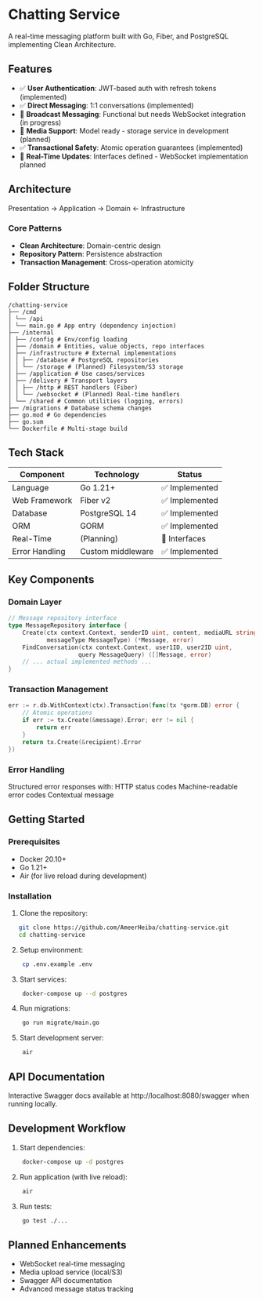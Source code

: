 # Chatting Service

A real-time messaging platform built with Go, Fiber, and PostgreSQL implementing Clean Architecture.

## Features

- ✅ **User Authentication**: JWT-based auth with refresh tokens (implemented)
- ✅ **Direct Messaging**: 1:1 conversations (implemented)
- 🚧 **Broadcast Messaging**: Functional but needs WebSocket integration (in progress)
- 🚧 **Media Support**: Model ready - storage service in development (planned)
- ✅ **Transactional Safety**: Atomic operation guarantees (implemented)
- 🚧 **Real-Time Updates**: Interfaces defined - WebSocket implementation planned

## Architecture
Presentation → Application → Domain ← Infrastructure

### Core Patterns
- **Clean Architecture**: Domain-centric design
- **Repository Pattern**: Persistence abstraction
- **Transaction Management**: Cross-operation atomicity

## Folder Structure
```
/chatting-service
├── /cmd
│ └── /api
│ └── main.go # App entry (dependency injection)
├── /internal
│ ├── /config # Env/config loading
│ ├── /domain # Entities, value objects, repo interfaces
│ ├── /infrastructure # External implementations
│ │ ├── /database # PostgreSQL repositories
│ │ └── /storage # (Planned) Filesystem/S3 storage
│ ├── /application # Use cases/services
│ ├── /delivery # Transport layers
│ │ ├── /http # REST handlers (Fiber)
│ │ └── /websocket # (Planned) Real-time handlers
│ └── /shared # Common utilities (logging, errors)
├── /migrations # Database schema changes
├── go.mod # Go dependencies
├── go.sum
└── Dockerfile # Multi-stage build
```

## Tech Stack

| Component       | Technology          | Status        |
|-----------------|---------------------|---------------|
| Language        | Go 1.21+            | ✅ Implemented |
| Web Framework   | Fiber v2            | ✅ Implemented |
| Database        | PostgreSQL 14       | ✅ Implemented |
| ORM             | GORM                | ✅ Implemented |
| Real-Time       | (Planning)          | 🚧 Interfaces |
| Error Handling  | Custom middleware   | ✅ Implemented |

## Key Components

### Domain Layer
```go
// Message repository interface
type MessageRepository interface {
    Create(ctx context.Context, senderID uint, content, mediaURL string, 
           messageType MessageType) (*Message, error)
    FindConversation(ctx context.Context, user1ID, user2ID uint, 
                    query MessageQuery) ([]Message, error)
    // ... actual implemented methods ...
}
```

### Transaction Management
```go
err := r.db.WithContext(ctx).Transaction(func(tx *gorm.DB) error {
    // Atomic operations
    if err := tx.Create(&message).Error; err != nil {
        return err
    }
    return tx.Create(&recipient).Error
})
```
### Error Handling

Structured error responses with:
HTTP status codes
Machine-readable error codes
Contextual message

## Getting Started

### Prerequisites
- Docker 20.10+
- Go 1.21+
- Air (for live reload during development)

### Installation
1. Clone the repository:
```bash
   git clone https://github.com/AmeerHeiba/chatting-service.git
   cd chatting-service
```
2. Setup environment:
```bash
    cp .env.example .env
```
3. Start services:
```bash
    docker-compose up --d postgres
```
4. Run migrations:
```bash
    go run migrate/main.go
```
5. Start development server:
```bash
    air
```

## API Documentation
Interactive Swagger docs available at http://localhost:8080/swagger when running locally.

## Development Workflow
1. Start dependencies:
```bash
    docker-compose up -d postgres
```
2. Run application (with live reload):
```bash
    air
```
3. Run tests:
```bash
    go test ./...
```

## Planned Enhancements
- WebSocket real-time messaging
- Media upload service (local/S3)
- Swagger API documentation
- Advanced message status tracking
